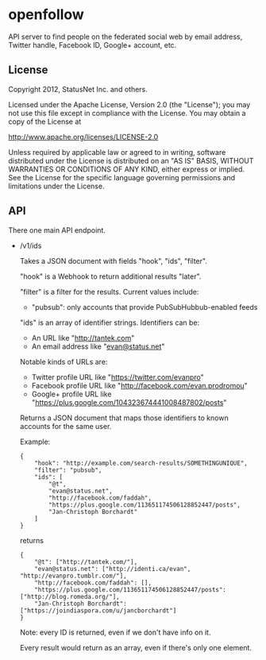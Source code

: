 openfollow
==========

API server to find people on the federated social web by email
address, Twitter handle, Facebook ID, Google+ account, etc.

License
-------

Copyright 2012, StatusNet Inc. and others.

Licensed under the Apache License, Version 2.0 (the "License");
you may not use this file except in compliance with the License.
You may obtain a copy of the License at

http://www.apache.org/licenses/LICENSE-2.0

Unless required by applicable law or agreed to in writing, software
distributed under the License is distributed on an "AS IS" BASIS,
WITHOUT WARRANTIES OR CONDITIONS OF ANY KIND, either express or implied.
See the License for the specific language governing permissions and
limitations under the License.

API
---

There one main API endpoint.

* /v1/ids
  
  Takes a JSON document with fields "hook", "ids", "filter".

  "hook" is a Webhook to return additional results "later".
  
  "filter" is a filter for the results. Current values include:
  
  * "pubsub": only accounts that provide PubSubHubbub-enabled feeds

  "ids" is an array of identifier strings. Identifiers can be:
  
  * An URL like "http://tantek.com"
  * An email address like "evan@status.net"
  
  Notable kinds of URLs are:
  
  * Twitter profile URL like "https://twitter.com/evanpro"
  * Facebook profile URL like "http://facebook.com/evan.prodromou"
  * Google+ profile URL like "https://plus.google.com/104323674441008487802/posts"

  Returns a JSON document that maps those identifiers to known
  accounts for the same user.
  
  Example:
  
      {
          "hook": "http://example.com/search-results/SOMETHINGUNIQUE",
          "filter": "pubsub",
          "ids": [
              "@t",
              "evan@status.net",
              "http://facebook.com/faddah",
              "https://plus.google.com/113651174506128852447/posts",
              "Jan-Christoph Borchardt"
          ]
      }
  
  returns
  
      {
          "@t": ["http://tantek.com/"],
          "evan@status.net": ["http://identi.ca/evan", "http://evanpro.tumblr.com/"],
          "http://facebook.com/faddah": [],
          "https://plus.google.com/113651174506128852447/posts": ["http://blog.romeda.org/"],
          "Jan-Christoph Borchardt": ["https://joindiaspora.com/u/jancborchardt"]
      }

  Note: every ID is returned, even if we don't have info on it.
  
  Every result would return as an array, even if there's only one element.
